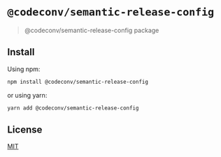 # `@codeconv/semantic-release-config`

> @codeconv/semantic-release-config package

## Install

Using npm:

```bash
npm install @codeconv/semantic-release-config
```

or using yarn:

```bash
yarn add @codeconv/semantic-release-config
```

## License

[MIT](LICENSE)
